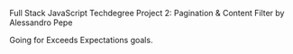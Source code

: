 Full Stack JavaScript Techdegree Project 2: Pagination & Content Filter by Alessandro Pepe

Going for Exceeds Expectations goals.
